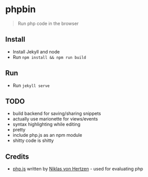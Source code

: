 # phpbin
> Run php code in the browser

## Install

- Install Jekyll and node
- Run `npm install && npm run build`

## Run

- Run `jekyll serve`

## TODO
- build backend for saving/sharing snippets
- actually use marionette for views/events
- syntax highlighting while editing
- pretty
- include php.js as an npm module
- shitty code is shitty

## Credits
- [php.js](https://github.com/niklasvh/php.js) written by [Niklas von Hertzen](http://hertzen.com/) - used for evaluating php
